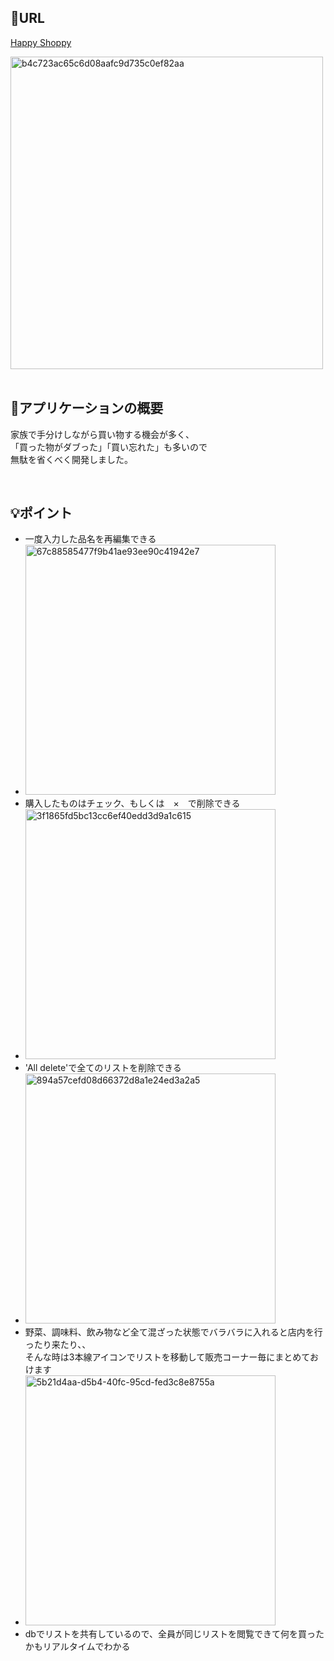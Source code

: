 ## 🔗URL
[Happy Shoppy](https://shoppinglist-ten.vercel.app/)

<img width="500" alt="b4c723ac65c6d08aafc9d735c0ef82aa" src="https://github.com/user-attachments/assets/40f54931-4c57-48ca-a954-46aaa8b2db77">

<br>
<br>

## 📓アプリケーションの概要
家族で手分けしながら買い物する機会が多く、  
「買った物がダブった」「買い忘れた」も多いので  
無駄を省くべく開発しました。

<br>

## 💡ポイント
- 一度入力した品名を再編集できる
- <img width="400" alt="67c88585477f9b41ae93ee90c41942e7" src="https://github.com/user-attachments/assets/31c18edf-8fc2-4193-ad89-143f95b78260">
- 購入したものはチェック、もしくは　×　で削除できる
- <img width="400" alt="3f1865fd5bc13cc6ef40edd3d9a1c615" src="https://github.com/user-attachments/assets/e369a857-4c08-49b6-8a5b-4576fed8c3e4">
- 'All delete'で全てのリストを削除できる
- <img width="400" alt="894a57cefd08d66372d8a1e24ed3a2a5" src="https://github.com/user-attachments/assets/c78f45fa-b4f7-4bc1-bfde-3eb53f9f9aa3">
- 野菜、調味料、飲み物など全て混ざった状態でバラバラに入れると店内を行ったり来たり、、<br>そんな時は3本線アイコンでリストを移動して販売コーナー毎にまとめておけます
- <img width="400" alt="5b21d4aa-d5b4-40fc-95cd-fed3c8e8755a" src="https://github.com/user-attachments/assets/5b21d4aa-d5b4-40fc-95cd-fed3c8e8755a">
- dbでリストを共有しているので、全員が同じリストを閲覧できて何を買ったかもリアルタイムでわかる

